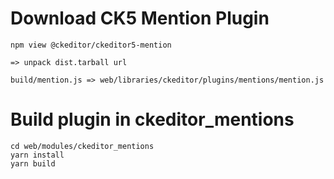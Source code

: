 ###

# Download CK5 Mention Plugin

```
npm view @ckeditor/ckeditor5-mention

=> unpack dist.tarball url

build/mention.js => web/libraries/ckeditor/plugins/mentions/mention.js
```

# Build plugin in ckeditor_mentions

```
cd web/modules/ckeditor_mentions
yarn install
yarn build
```
